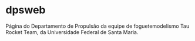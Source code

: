 # dpsweb
Página do Departamento de Propulsão da equipe de foguetemodelismo Tau Rocket Team, da Universidade Federal de Santa Maria.
